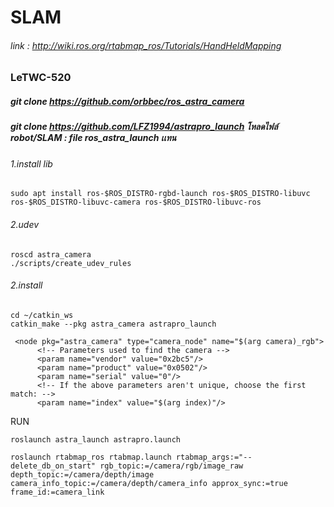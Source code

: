 # SLAM
###### link : http://wiki.ros.org/rtabmap_ros/Tutorials/HandHeldMapping
### LeTWC-520
##### git clone https://github.com/orbbec/ros_astra_camera
##### git clone https://github.com/LFZ1994/astrapro_launch โหลดไฟล์ robot/SLAM : file ros_astra_launch เเทน
###### 1.install lib 
```
sudo apt install ros-$ROS_DISTRO-rgbd-launch ros-$ROS_DISTRO-libuvc ros-$ROS_DISTRO-libuvc-camera ros-$ROS_DISTRO-libuvc-ros
```
###### 2.udev
```
roscd astra_camera
./scripts/create_udev_rules
```
###### 2.install
```
cd ~/catkin_ws
catkin_make --pkg astra_camera astrapro_launch
```
```
 <node pkg="astra_camera" type="camera_node" name="$(arg camera)_rgb">
      <!-- Parameters used to find the camera -->
      <param name="vendor" value="0x2bc5"/>
      <param name="product" value="0x0502"/>
      <param name="serial" value="0"/>
      <!-- If the above parameters aren't unique, choose the first match: -->
      <param name="index" value="$(arg index)"/>
```
RUN
```
roslaunch astra_launch astrapro.launch
```
```
roslaunch rtabmap_ros rtabmap.launch rtabmap_args:="--delete_db_on_start" rgb_topic:=/camera/rgb/image_raw depth_topic:=/camera/depth/image camera_info_topic:=/camera/depth/camera_info approx_sync:=true frame_id:=camera_link
```

